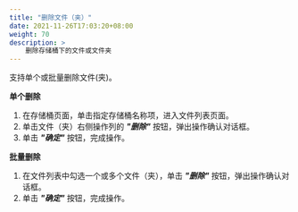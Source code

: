 ```yaml
---
title: "删除文件（夹）"
date: 2021-11-26T17:03:20+08:00
weight: 70
description: >
    删除存储桶下的文件或文件夹
---
```


支持单个或批量删除文件(夹)。

**单个删除**

1. 在存储桶页面，单击指定存储桶名称项，进入文件列表页面。 
2. 单击文件（夹）右侧操作列的 **_"删除"_** 按钮，弹出操作确认对话框。
3. 单击 **_"确定"_** 按钮，完成操作。

**批量删除**

1. 在文件列表中勾选一个或多个文件（夹），单击 **_"删除"_** 按钮，弹出操作确认对话框。
2. 单击 **_"确定"_** 按钮，完成操作。